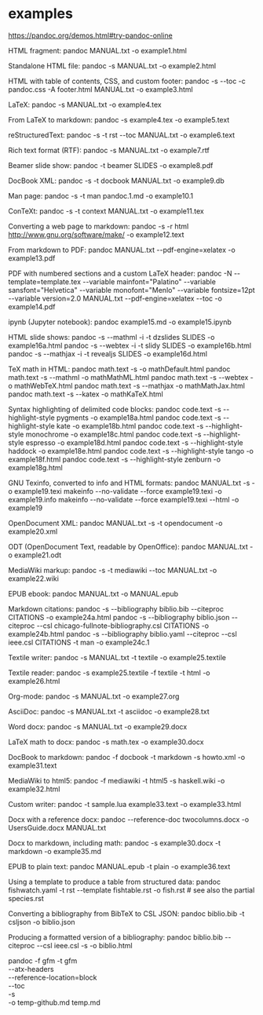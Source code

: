 # examples

https://pandoc.org/demos.html#try-pandoc-online

HTML fragment:
pandoc MANUAL.txt -o example1.html

Standalone HTML file:
pandoc -s MANUAL.txt -o example2.html

HTML with table of contents, CSS, and custom footer:
pandoc -s --toc -c pandoc.css -A footer.html MANUAL.txt -o example3.html

LaTeX:
pandoc -s MANUAL.txt -o example4.tex

From LaTeX to markdown:
pandoc -s example4.tex -o example5.text

reStructuredText:
pandoc -s -t rst --toc MANUAL.txt -o example6.text

Rich text format (RTF):
pandoc -s MANUAL.txt -o example7.rtf

Beamer slide show:
pandoc -t beamer SLIDES -o example8.pdf

DocBook XML:
pandoc -s -t docbook MANUAL.txt -o example9.db

Man page:
pandoc -s -t man pandoc.1.md -o example10.1

ConTeXt:
pandoc -s -t context MANUAL.txt -o example11.tex

Converting a web page to markdown:
pandoc -s -r html http://www.gnu.org/software/make/ -o example12.text

From markdown to PDF:
pandoc MANUAL.txt --pdf-engine=xelatex -o example13.pdf

PDF with numbered sections and a custom LaTeX header:
pandoc -N --template=template.tex --variable mainfont="Palatino" --variable sansfont="Helvetica" --variable monofont="Menlo" --variable fontsize=12pt --variable version=2.0 MANUAL.txt --pdf-engine=xelatex --toc -o example14.pdf

ipynb (Jupyter notebook):
pandoc example15.md -o example15.ipynb

HTML slide shows:
pandoc -s --mathml -i -t dzslides SLIDES -o example16a.html
pandoc -s --webtex -i -t slidy SLIDES -o example16b.html
pandoc -s --mathjax -i -t revealjs SLIDES -o example16d.html

TeX math in HTML:
pandoc math.text -s -o mathDefault.html
pandoc math.text -s --mathml  -o mathMathML.html
pandoc math.text -s --webtex  -o mathWebTeX.html
pandoc math.text -s --mathjax -o mathMathJax.html
pandoc math.text -s --katex   -o mathKaTeX.html

Syntax highlighting of delimited code blocks:
pandoc code.text -s --highlight-style pygments -o example18a.html
pandoc code.text -s --highlight-style kate -o example18b.html
pandoc code.text -s --highlight-style monochrome -o example18c.html
pandoc code.text -s --highlight-style espresso -o example18d.html
pandoc code.text -s --highlight-style haddock -o example18e.html
pandoc code.text -s --highlight-style tango -o example18f.html
pandoc code.text -s --highlight-style zenburn -o example18g.html

GNU Texinfo, converted to info and HTML formats:
pandoc MANUAL.txt -s -o example19.texi
makeinfo --no-validate --force example19.texi -o example19.info
makeinfo --no-validate --force example19.texi --html -o example19

OpenDocument XML:
pandoc MANUAL.txt -s -t opendocument -o example20.xml

ODT (OpenDocument Text, readable by OpenOffice):
pandoc MANUAL.txt -o example21.odt

MediaWiki markup:
pandoc -s -t mediawiki --toc MANUAL.txt -o example22.wiki

EPUB ebook:
pandoc MANUAL.txt -o MANUAL.epub

Markdown citations:
pandoc -s --bibliography biblio.bib --citeproc CITATIONS -o example24a.html
pandoc -s --bibliography biblio.json --citeproc --csl chicago-fullnote-bibliography.csl CITATIONS -o example24b.html
pandoc -s --bibliography biblio.yaml --citeproc --csl ieee.csl CITATIONS -t man -o example24c.1

Textile writer:
pandoc -s MANUAL.txt -t textile -o example25.textile

Textile reader:
pandoc -s example25.textile -f textile -t html -o example26.html

Org-mode:
pandoc -s MANUAL.txt -o example27.org

AsciiDoc:
pandoc -s MANUAL.txt -t asciidoc -o example28.txt

Word docx:
pandoc -s MANUAL.txt -o example29.docx

LaTeX math to docx:
pandoc -s math.tex -o example30.docx

DocBook to markdown:
pandoc -f docbook -t markdown -s howto.xml -o example31.text

MediaWiki to html5:
pandoc -f mediawiki -t html5 -s haskell.wiki -o example32.html

Custom writer:
pandoc -t sample.lua example33.text -o example33.html

Docx with a reference docx:
pandoc --reference-doc twocolumns.docx -o UsersGuide.docx MANUAL.txt

Docx to markdown, including math:
pandoc -s example30.docx -t markdown -o example35.md

EPUB to plain text:
pandoc MANUAL.epub -t plain -o example36.text

Using a template to produce a table from structured data:
pandoc fishwatch.yaml -t rst --template fishtable.rst -o fish.rst # see also the partial species.rst

Converting a bibliography from BibTeX to CSL JSON:
pandoc biblio.bib -t csljson -o biblio.json

Producing a formatted version of a bibliography:
pandoc biblio.bib --citeproc --csl ieee.csl -s -o biblio.html




pandoc -f gfm -t gfm \
--atx-headers \
--reference-location=block \
--toc \
-s \
-o temp-github.md temp.md
